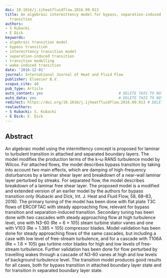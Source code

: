 ```yaml
---
doi: 10.1016/j.ijheatfluidflow.2016.09.013
title: An algebraic intermittency model for bypass, separation-induced and wake-induced
  transition
authors:
- S Kubacki
- E Dick
keywords:
- algebraic transition model
- bypass transition
- intermittency transition model
- separation-induced transition
- transition modelling
- wake-induced transition
date: '2016-12-01'
journal: International Journal of Heat and Fluid Flow
publisher: Elsevier B.V.
scopus_cite: 46
pub_type: Article
auto_content: yes                                  # DELETE THIS TO NOT AUTO GENERATE CONTENT
auto_data: yes                                     # DELETE THIS TO NOT AUTO GENERATE METADATA
redirect: https://doi.org/10.1016/j.ijheatfluidflow.2016.09.013 # DELETE THIS TO NOT REDIRECT
realauthors:
- S Kubacki: S. Kubacki
- E Dick: E. Dick
---
```



## Abstract
An algebraic model using the intermittency concept is proposed for laminar to turbulent transition in attached and separated boundary layers. The model modifies the production terms of the k–ω RANS turbulence model by Wilcox. For attached flows, the model describes bypass transition by taking into account two main effects, which are damping of high-frequency disturbances by a laminar shear layer and breakdown of a near-wall laminar layer perturbed by streaks. For separated flow, the model describes breakdown of a laminar free shear layer. The proposed model is a modified and extended version of an earlier model by the authors for bypass transition only (Kubacki and Dick, Int. J. Heat and Fluid Flow, 58, 68–83, 2016). The primary tuning of the model has been done with flat plate T3C flows of ERCOFTAC with steady approaching flow, relevant for bypass transition and separation-induced transition. Secondary tuning has been done with two cascades with steady approaching flow at high turbulence level, one with N3-60 (Re = 6 × 105) steam turbine stator vanes and one with V103 (Re = 1.385 × 105) compressor blades. Model validation has been done for steady approaching flows of the same cascades, but including a case with low level of free-stream turbulence, and for a cascade with T106A (Re = 1.6 × 105) gas turbine rotor blades for high and low levels of free-stream turbulence. Further validation has been done for flow perturbed by travelling wakes through a cascade of N3-60 vanes at high and low levels of background turbulence level. The transition model produces good results for all cases, both for bypass transition in attached boundary layer state and for transition in separated boundary layer state.
